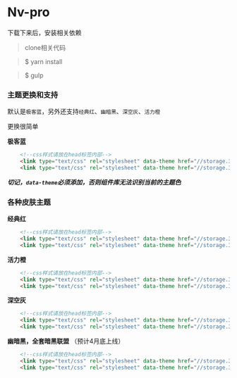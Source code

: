 # Nv-pro

下载下来后，安装相关依赖

> clone相关代码

> $ yarn install

> $ gulp

### 主题更换和支持

默认是`极客蓝`，另外还支持`经典红`、`幽暗黑`、`深空灰`、`活力橙`

更换很简单

**极客蓝**

```html
    <!--css样式请放在head标签内部-->
    <link type="text/css" rel="stylesheet" data-theme href="//storage.360buyimg.com/v2.0.0/nv.min.css" />
    <link type="text/css" rel="stylesheet" data-theme href="//storage.360buyimg.com/v2.0.0/pro/dark.min.css" />
```

***切记，`data-theme`必须添加，否则组件库无法识别当前的主题色***

### 各种皮肤主题

**经典红**

```html
    <!--css样式请放在head标签内部-->
    <link type="text/css" rel="stylesheet" data-theme href="//storage.360buyimg.com/v2.0.0/nv.red.min.css" />
    <link type="text/css" rel="stylesheet" data-theme href="//storage.360buyimg.com/v2.0.0/pro/red.min.css" />
```

**活力橙**

```html
    <!--css样式请放在head标签内部-->
    <link type="text/css" rel="stylesheet" data-theme href="//storage.360buyimg.com/v2.0.0/nv.orange.min.css" />
    <link type="text/css" rel="stylesheet" data-theme href="//storage.360buyimg.com/v2.0.0/pro/orange.min.css" />
```
**深空灰** 

```html
    <!--css样式请放在head标签内部-->
    <link type="text/css" rel="stylesheet" data-theme href="//storage.360buyimg.com/v2.0.0/nv.grey.min.css" />
    <link type="text/css" rel="stylesheet" data-theme href="//storage.360buyimg.com/v2.0.0/pro/grey.min.css" />
```


**幽暗黑，全套暗黑联盟** （预计4月底上线）

```html
    <!--css样式请放在head标签内部-->
    <link type="text/css" rel="stylesheet" data-theme href="//storage.360buyimg.com/v2.0.0/nv.black.min.css" />
    <link type="text/css" rel="stylesheet" data-theme href="//storage.360buyimg.com/v2.0.0/pro/black.min.css" />
```
